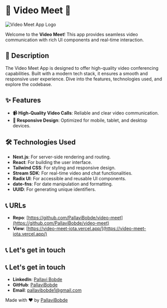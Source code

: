 

# 🌟 Video Meet 💼

![Video Meet App Logo](path/to/logo.png)

Welcome to the **Video Meet**! This app provides seamless video communication with rich UI components and real-time interaction.

## 🚀 Description

The Video Meet App is designed to offer high-quality video conferencing capabilities. Built with a modern tech stack, it ensures a smooth and responsive user experience. Dive into the features, technologies used, and explore the codebase.

## ✨ Features

- **📹 High-Quality Video Calls**: Reliable and clear video communication.
- **📱 Responsive Design**: Optimized for mobile, tablet, and desktop devices.

## 🛠️ Technologies Used

- **Next.js**: For server-side rendering and routing.
- **React**: For building the user interface.
- **Tailwind CSS**: For styling and responsive design.
- **Stream SDK**: For real-time video and chat functionalities.
- **Radix UI**: For accessible and reusable UI components.
- **date-fns**: For date manipulation and formatting.
- **UUID**: For generating unique identifiers.

## 📞 URLs

- **Repo**: [https://github.com/PallaviBobde/video-meet](https://github.com/PallaviBobde/video-meet)
- **View**: [https://video-meet-iota.vercel.app/](https://video-meet-iota.vercel.app/)

## 📞 Let's get in touch

## 📞 Let's get in touch

- **LinkedIn**: [Pallavi Bobde](https://www.linkedin.com/in/pallavi-bobde-35ba721b2)
- **GitHub**: [PallaviBobde](https://github.com/PallaviBobde)
- **Email**: [pallavibobde1@gmail.com](mailto:pallavibobde1@gmail.com)

Made with ❤️ by [PallaviBobde](https://github.com/PallaviBobde)


